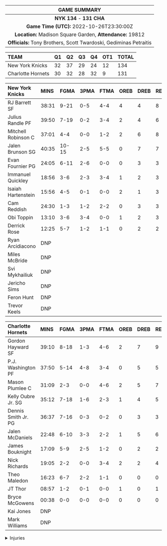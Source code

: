 |**GAME SUMMARY**|
|:---:|  
|**NYK** **134** - **131** **CHA**|
|**Game Time (UTC):** 2022-10-26T23:30:00Z|
|**Location:** Madison Square Garden, **Attendance:** 19812|
|**Officials:** Tony Brothers, Scott Twardoski, Gediminas Petraitis|


|**TEAM**|**Q1**|**Q2**|**Q3**|**Q4**|**OT1**|**TOTAL**|
|:---|:---|:---|:---|:---|:---|:---|
|New York Knicks|32|37|29|24|12|134|
|Charlotte Hornets|30|32|28|32|9|131|


|**New York Knicks**|**MINS**|**FGMA**|**3PMA**|**FTMA**|**OREB**|**DREB**|**REB**|**AST**|**STL**|**BLK**|**TO**|**PF**|**+-**|**PTS**|
|:---|:---|:---|:---|:---|:---|:---|:---|:---|:---|:---|:---|:---|:---|:---|
|RJ Barrett SF|38:31|9-21|0-5|4-4|4|4|8|1|0|1|4|1|8|22|
|Julius Randle PF|39:50|7-19|0-2|3-4|2|4|6|2|2|1|1|5|6|17|
|Mitchell Robinson C|37:01|4-4|0-0|1-2|2|6|8|1|0|6|0|2|8|9|
|Jalen Brunson SG|40:35|10-15|2-5|5-5|0|7|7|13|1|1|3|2|7|27|
|Evan Fournier PG|24:05|6-11|2-6|0-0|0|3|3|2|1|0|2|6|4|14|
|Immanuel Quickley |18:56|3-6|2-3|3-4|1|2|3|3|0|0|3|1|-5|11|
|Isaiah Hartenstein |15:56|4-5|0-1|0-0|2|1|3|0|1|1|0|2|-7|8|
|Cam Reddish |24:30|1-3|1-2|2-2|0|3|3|0|0|1|2|4|1|5|
|Obi Toppin |13:10|3-6|3-4|0-0|1|2|3|2|0|0|0|1|-3|9|
|Derrick Rose |12:25|5-7|1-2|1-1|0|2|2|2|0|0|1|0|-4|12|
|Ryan Arcidiacono |DNP|
|Miles McBride |DNP|
|Svi Mykhailiuk |DNP|
|Jericho Sims |DNP|
|Feron Hunt |DNP|
|Trevor Keels |DNP|


|**Charlotte Hornets**|**MINS**|**FGMA**|**3PMA**|**FTMA**|**OREB**|**DREB**|**REB**|**AST**|**STL**|**BLK**|**TO**|**PF**|**+-**|**PTS**|
|:---|:---|:---|:---|:---|:---|:---|:---|:---|:---|:---|:---|:---|:---|:---|
|Gordon Hayward SF|39:10|8-18|1-3|4-6|2|7|9|4|0|1|5|0|-13|21|
|P.J. Washington PF|37:50|5-14|4-8|3-4|0|5|5|1|1|0|2|1|-1|17|
|Mason Plumlee C|31:09|2-3|0-0|4-6|2|5|7|4|1|1|2|5|-15|8|
|Kelly Oubre Jr. SG|35:12|7-18|1-6|2-3|1|4|5|0|2|1|2|5|-10|17|
|Dennis Smith Jr. PG|36:37|7-16|0-3|0-2|0|3|3|11|2|0|1|5|-5|14|
|Jalen McDaniels |22:48|6-10|3-3|2-2|1|5|6|2|1|1|1|4|14|17|
|James Bouknight |17:09|5-9|2-5|1-2|0|2|2|3|1|0|1|2|9|13|
|Nick Richards |19:05|2-2|0-0|3-4|2|2|4|2|0|0|0|0|12|7|
|Theo Maledon |16:23|6-7|2-2|1-1|0|0|0|4|1|0|1|1|2|15|
|JT Thor |08:57|1-2|0-1|0-0|1|0|1|0|0|1|0|1|-6|2|
|Bryce McGowens |00:38|0-0|0-0|0-0|0|0|0|0|0|0|0|0|-2|0|
|Kai Jones |DNP|
|Mark Williams |DNP|


<details>
<summary>Injuries</summary>

|**New York Knicks**|**INJURY**|
|:---|:---|
|Quentin Grimes|Sore Left Foot


|**Charlotte Hornets**|**INJURY**|
|:---|:---|
|LaMelo Ball|Sprained Left Ankle
|Cody Martin|Sore Left Quad
|Terry Rozier|Sprained Right Ankle

</details>
